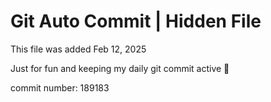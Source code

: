 # Git Auto Commit | Hidden File

This file was added Feb 12, 2025

Just for fun and keeping my daily git commit active 🤪

commit number: 189183

